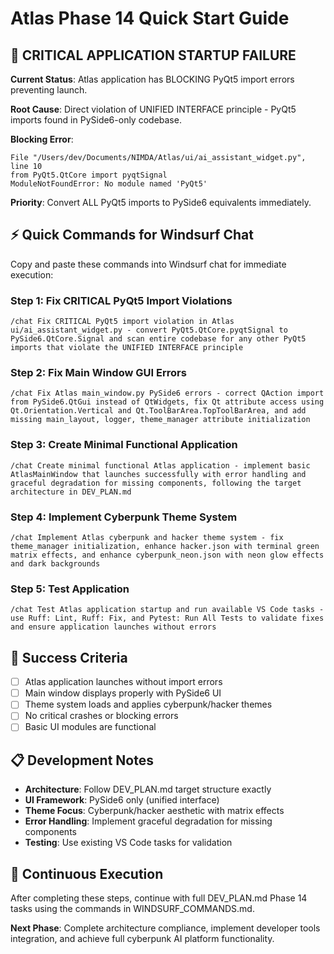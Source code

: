 # Atlas Phase 14 Quick Start Guide

## 🚨 CRITICAL APPLICATION STARTUP FAILURE

**Current Status**: Atlas application has BLOCKING PyQt5 import errors preventing launch.

**Root Cause**: Direct violation of UNIFIED INTERFACE principle - PyQt5 imports found in PySide6-only codebase.

**Blocking Error**: 
```
File "/Users/dev/Documents/NIMDA/Atlas/ui/ai_assistant_widget.py", line 10
from PyQt5.QtCore import pyqtSignal
ModuleNotFoundError: No module named 'PyQt5'
```

**Priority**: Convert ALL PyQt5 imports to PySide6 equivalents immediately.

## ⚡ Quick Commands for Windsurf Chat

Copy and paste these commands into Windsurf chat for immediate execution:

### **Step 1: Fix CRITICAL PyQt5 Import Violations**
```
/chat Fix CRITICAL PyQt5 import violation in Atlas ui/ai_assistant_widget.py - convert PyQt5.QtCore.pyqtSignal to PySide6.QtCore.Signal and scan entire codebase for any other PyQt5 imports that violate the UNIFIED INTERFACE principle
```

### **Step 2: Fix Main Window GUI Errors**
```
/chat Fix Atlas main_window.py PySide6 errors - correct QAction import from PySide6.QtGui instead of QtWidgets, fix Qt attribute access using Qt.Orientation.Vertical and Qt.ToolBarArea.TopToolBarArea, and add missing main_layout, logger, theme_manager attribute initialization
```

### **Step 3: Create Minimal Functional Application**
```
/chat Create minimal functional Atlas application - implement basic AtlasMainWindow that launches successfully with error handling and graceful degradation for missing components, following the target architecture in DEV_PLAN.md
```

### **Step 4: Implement Cyberpunk Theme System**
```
/chat Implement Atlas cyberpunk and hacker theme system - fix theme_manager initialization, enhance hacker.json with terminal green matrix effects, and enhance cyberpunk_neon.json with neon glow effects and dark backgrounds
```

### **Step 5: Test Application**
```
/chat Test Atlas application startup and run available VS Code tasks - use Ruff: Lint, Ruff: Fix, and Pytest: Run All Tests to validate fixes and ensure application launches without errors
```

## 🎯 Success Criteria

- [ ] Atlas application launches without import errors
- [ ] Main window displays properly with PySide6 UI
- [ ] Theme system loads and applies cyberpunk/hacker themes
- [ ] No critical crashes or blocking errors
- [ ] Basic UI modules are functional

## 📋 Development Notes

- **Architecture**: Follow DEV_PLAN.md target structure exactly
- **UI Framework**: PySide6 only (unified interface)
- **Theme Focus**: Cyberpunk/hacker aesthetic with matrix effects
- **Error Handling**: Implement graceful degradation for missing components
- **Testing**: Use existing VS Code tasks for validation

## 🔄 Continuous Execution

After completing these steps, continue with full DEV_PLAN.md Phase 14 tasks using the commands in WINDSURF_COMMANDS.md.

**Next Phase**: Complete architecture compliance, implement developer tools integration, and achieve full cyberpunk AI platform functionality.

